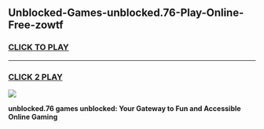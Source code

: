 
## Unblocked-Games-unblocked.76-Play-Online-Free-zowtf
<h3>
<a href="https://premium76.site?title=unblocked.76&ref=26A">CLICK TO PLAY</a></h3>
<hr>

<h3>
<a href="https://premium76.site?title=unblocked.76&ref=26A">CLICK 2 PLAY</a>
  
</h3>

<a href="https://premium76.site?title=unblocked.76&ref=26A"><img src="https://clearcache.store/games.png"></a>


**unblocked.76 games unblocked: Your Gateway to Fun and Accessible Online Gaming**

